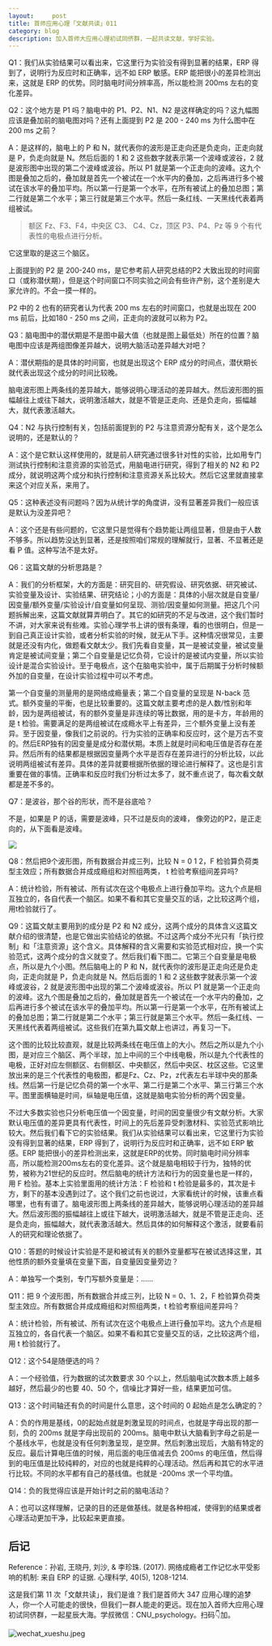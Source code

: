 ```yaml
---
layout:     post
title: 首师应用心理「文献共读」011
category: blog
description: 加入首师大应用心理初试同侪群，一起共读文献，学好实验。
---
```


Q1：我们从实验结果可以看出来，它这里行为实验没有得到显著的结果，ERP 得到了，说明行为反应时和正确率，远不如 ERP 敏感。ERP 能把很小的差异检测出来，这就是 ERP 的优势。同时脑电时间分辨率高，所以能检测 200ms 左右的变化差异。

Q2：这个地方是 P1 吗？脑电中的 P1、P2、N1、N2 是这样确定的吗？这九幅图应该是叠加前的脑电图对吗？还有上面提到 P2 是 200 - 240 ms 为什么图中在 200 ms 之前？

A：是这样的，脑电上的 P 和 N，就代表你的波形是正走向还是负走向，正走向就是 P，负走向就是 N。然后后面的 1 和 2 这些数字就表示第一个波峰或波谷，2 就是波形图中出现的第二个波峰或波谷。所以 P1 就是第一个正走向的波峰。这九个图是叠加之后的，叠加就是首先一个被试在一个水平内的叠加，之后再进行多个被试在该水平的叠加平均。所以第一行是第一个水平，在所有被试上的叠加总图；第二行就是第二个水平；第三行就是第三个水平。然后一条红线、一天黑线代表着两组被试。

> 额区 Fz、F3、F4，中央区 C3、 C4、Cz，顶区 P3、P4、Pz 等 9 个有代表性的电极点进行分析。

它这里取的是这三个脑区。

上面提到的 P2 是 200-240 ms，是它参考前人研究总结的P2 大致出现的时间窗口（或称潜伏期），但是这个时间窗口不同实验之间会有些许产别，这个差别是大家允许的。不会一摸一样的。

P2 中的 2 也有的研究者认为代表 200 ms 左右的时间窗口，也就是出现在 200 ms 前后，比如180 - 250 ms 之间，正走向的波就可以称为 P2。

Q3：脑电图中的潜伏期是不是图中最大值（也就是图上最低处）所在的位置？脑电图中应该是两组图像差异越大，说明大脑活动差异越大对吧？

A：潜伏期指的是具体的时间窗，也就是出现这个 ERP 成分的时间点，潜伏期长就代表出现这个成分的时间比较晚。

脑电波形图上两条线的差异越大，能够说明心理活动的差异越大。然后波形图的振幅越往上或往下越大，说明激活越大，就是不管是正走向、还是负走向，振幅越大，就代表激活越大。

Q4：N2 与执行控制有关，包括前面提到的 P2 与注意资源分配有关，这个是怎么说明的，还是默认的？

A：这个是它默认这样使用的，就是前人研究通过很多针对性的实验，比如用专门测试执行控制和注意资源的实验范式，用脑电进行研究，得到了相关的 N2 和 P2 成分，就说明这两个成分和执行控制和注意资源关系比较大。然后它这里就直接拿来这个对应关系，来用了。

Q5：这种表述没有问题吗？因为从统计学的角度讲，没有显著差异我们一般应该是默认为没差异吧？

A：这个还是有些问题的，它这里只是觉得有个趋势能让两组显著，但是由于人数不够多。所以趋势没达到显著，还是按照咱们常规的理解就行，显著、不显著还是看 P 值。这种写法不是太好。

Q6：这篇文献的分析思路是？

A：我们的分析框架，大的方面是：研究目的、研究假设、研究依据、研究被试、实验变量及设计、实验结果、研究结论；小的方面是：具体的小层次就是自变量/因变量/额外变量/实验设计/自变量如何呈现、测验/因变量如何测量。把这几个问题拆解出来，这篇文献就算弄明白了。其它的如研究的不足与改进，这个我们暂时不讲，对大家来说有些难。实验心理学书上讲的很有条理，看的也很明白，但是一到自己真正设计实验，或者分析实验的时候，就无从下手。这种情况很常见，主要就是还没有内化，做题看文献太少。我们先看自变量，其一是被试变量，被试变量肯定是被试间变量；第二个自变量是记忆负荷，它设计的是被试内变量，所以实验设计是混合实验设计。至于电极点，这个在脑电实验中，属于后期属于分析时候额外加的自变量，在设计实验过程中可以不考虑。

第一个自变量的测量用的是网络成瘾量表；第二个自变量的呈现是 N-back 范式。额外变量的平衡，也是比较重要的。这篇文献主要考虑的是人数/性别和年龄，因为是两组被试，有的额外变量是非连续的等比数据，用的是卡方，年龄用的是 t 检验。需要满足的是两组被试在成瘾水平上有差异，三个额外变量上没有差异。至于因变量，像我们之前说的。行为实验的正确率和反应时，这个是万古不变的。然后ERP独有的因变量是成分和潜伏期。本质上就是时间和电压值是否存在差异。然后所有的结果都是根据因变量两个水平是否存在差异进行的分析比较，以此说明两组被试有差异。具体的差异就要根据所依据的理论进行解释了。这也是引言重要在做的事情。正确率和反应时我们分析过太多了，就不重点说了，每次看文献都是差不多的。
 
Q7：是波谷，那个谷的形状，而不是谷底哈？

不是，如果是 P 的话，需要是波峰，只不过是反向的波峰， 像旁边的P2，是正走向的，从下面看是波峰。

![](https://cnu347-1257355643.cos.ap-beijing.myqcloud.com/CNU347/exp11.png)

Q8：然后把9个波形图，所有数据合并成三列，比较 N = 0 1 2，F 检验算负荷类型主效应；所有数据合并成成瘾组和对照组两类， t 检验考察组间差异吗?

A：统计检验，所有被试、所有试次在这个电极点上进行叠加平均。这九个点是相互独立的，各自代表一个脑区。如果不看和其它变量交互的话，之比较这两个组，用t检验就行了。

Q9：这篇文献主要用到的成分是 P2 和 N2 成分，这两个成分的具体含义这篇文献介绍的很清楚，也是它做出实验结论的依据。不过这两个成分不光只有「执行控制」和「注意资源」这个含义。具体解释的含义需要和实验范式相对应，换一个实验范式，这两个成分的含义就变了。然后我们看下图二。它第三个自变量是电极点，所以是九个小图。然后脑电上的 P 和 N，就代表你的波形是正走向还是负走向，正走向就是 P，负走向就是 N。然后后面的 1 和 2 这些数字就表示第一个波峰或波谷，2 就是波形图中出现的第二个波峰或波谷。所以 P1 就是第一个正走向的波峰。这九个图是叠加之后的，叠加就是首先一个被试在一个水平内的叠加，之后再进行多个被试在该水平的叠加平均。所以第一行是第一个水平，在所有被试上的叠加总图；第二行就是第二个水平；第三行就是第三个水平。然后一条红线、一天黑线代表着两组被试。这些我们在第九篇文献上也讲过，再复习一下。

这个图的比较比较直观，就是比较两条线在电压值上的大小。然后之所以是九个小图，是对应三个脑区、两个半球，加上中间的三个中线电极，所以是九个代表性的电极，正好对应左侧额区、右侧额区、中央额区，然后中央区、枕区这些。它这里放出来的是三个代表性的电极图，都是Fz、Cz、Pz，z代表左右半球中央的那条线。然后第一行是记忆负荷的第一个水平、第二行是第二个水平、第三行第三个水平。图里面横轴是时间，纵轴是电压值，这就是脑电实验分析的两个因变量。

不过大多数实验也只分析电压值一个因变量，时间的因变量很少有文献分析。大家默认电压值的差异更具有代表性，时间上的先后差异受刺激材料、实验范式影响比较大。然后我们看下它的实验结果。我们从实验结果可以看出来，它这里行为实验没有得到显著的结果，ERP 得到了，说明行为反应时和正确率，远不如 ERP 敏感。ERP 能把很小的差异检测出来，这就是ERP的优势。同时脑电时间分辨率高，所以能检测200ms左右的变化差异。这个就是脑电相较于行为，独特的优势，被称为21世纪的反应时。然后脑电的统计方法和行为的因变量也是一样的，用 F 检验。基本上实验里面用的统计方法：F 检验和 t 检验是最多的，其次是卡方，剩下的基本没遇到过了。这个我们之前也说过，大家看统计的时候，该重点看哪里，也有有谱了。脑电波形图上两条线的差异越大，能够说明心理活动的差异越大。然后波形图的振幅越往上或往下越大，说明激活越大，就是不管是正走向、还是负走向，振幅越大，就代表激活越大。然后具体的如何解释这个激活，就要看前人的研究和理论依据了。

Q10：答题的时候设计实验是不是和被试有关的额外变量都写在被试选择这里，其他性质的额外变量填在变量下面，自变量因变量旁边？ 

A：单独写一个类别，专门写额外变量是：……

Q11：把 9 个波形图，所有数据合并成三列，比较 N = 0、1、2，F 检验算负荷类型主效应。所有数据合并成成瘾组和对照组两类，t 检验考察组间差异吗？

A：统计检验，所有被试、所有试次在这个电极点上进行叠加平均。这九个点是相互独立的，各自代表一个脑区。如果不看和其它变量交互的话，之比较这两个组，用 t 检验就行了。

Q12：这个54是随便选的吗？

A：一个经验值，行为数据的试次数要求 30 个以上，然后脑电试次数本质上越多越好，然后最少的也要 40、50 个，信噪比才算好一些，结果更加可信。 

Q13：这个时间轴还有负的时间是什么意思，这个时间的 0 起始点是怎么确定的？

A：负的作用是基线，0的起始点就是刺激呈现的时间点，也就是字母出现的那一刻，负的 200ms 就是字母出现前的 200ms。脑电中默认大脑看到字母之前是一个基线水平，也就是没有任何刺激呈现，是空屏。然后刺激出现后，大脑有特定的反应。最后计算电压值的时候，用后面的电压值减去负 200ms 的电压值，然后得到的电压值是比较纯粹的，对应的也就是纯粹的心理活动。然后再和其它的水平进行比较。不同的水平都有自己的基线值。也就是 -200ms 求一个平均值。

Q14：负的我觉得应该是开始计时之前的脑电活动？

A：也可以这样理解，记录的目的还是做基线。就是各种相减，使得到的结果或者心理活动更加干净，比较起来更直接。

## 后记

Reference：孙岩, 王晓丹, 刘沙, & 李珍珠. (2017). 网络成瘾者工作记忆水平受影响的机制: 来自 ERP 的证据. 心理科学, 40(5), 1208-1214.

这是我们第 11 次「文献共读」，我们是谁？我们是首师大 347 应用心理的追梦人，你一个人可能走的很快，但我们一群人能走的更远。现在加入首师大应用心理初试同侪群，一起星辰大海。学叔微信：CNU_psychology。扫码👇加。

![wechat_xueshu.jpeg](https://image.cnu347.com/WechatQRCode-240629.jpg)


